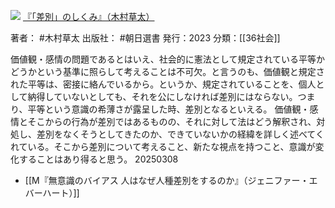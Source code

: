 ![](https://gyazo.com/d4276e265af0ac520ffa29a30026745c.jpg)
[『「差別」のしくみ』（木村草太）](https://amzn.to/4i9jspP)

著者： #木村草太 
出版社： #朝日選書 
発行：2023
分類：[[36社会]]

価値観・感情の問題であるとはいえ、社会的に憲法として規定されている平等かどうかという基準に照らして考えることは不可欠。と言うのも、価値観と規定された平等は、密接に絡んでいるから。というか、規定されていることを、個人として納得していないとしても、それを公にしなければ差別にはならない。つまり、平等という意識の希薄さが露呈した時、差別となるといえる。
価値観・感情とそこからの行為が差別ではあるものの、それに対して法はどう解釈され、対処し、差別をなくそうとしてきたのか、できていないかの経緯を詳しく述べてくれている。そこから差別について考えること、新たな視点を持つこと、意識が変化することはあり得ると思う。
20250308

- [[M『無意識のバイアス 人はなぜ人種差別をするのか』（ジェニファー・エバーハート）]]
